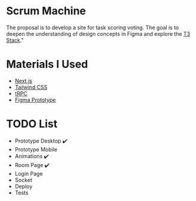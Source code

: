 # Scrum Machine
The proposal is to develop a site for task scoring voting. The goal is to deepen the understanding of design concepts in Figma and explore the [T3 Stack](https://create.t3.gg/)."

# Materials I Used
- [Next.js](https://nextjs.org)
- [Tailwind CSS](https://tailwindcss.com)
- [tRPC](https://trpc.io)
- [Figma Prototype](https://www.figma.com/design/XAjCxXLIids6H88OgreDwG/Scrum-Machine?node-id=0-1&node-type=canvas&t=GoQmLH1qg6ziZAUP-0)

# TODO List
- Prototype Desktop ✔️
- Prototype Mobile
- Animations ✔️
- Room Page ✔️
- Login Page
- Socket
- Deploy
- Tests
